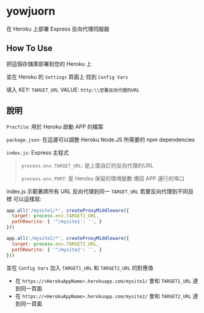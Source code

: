 # yowjuorn
在 Heroku 上部署 Express 反向代理伺服器

## How To Use
把這個存儲庫部署到您的 Heroku 上

並在 Heroku 的 `Settings` 頁面上 找到 `Config Vars`

填入 KEY: `TARGET_URL` VALUE: `http:\\您要反向代理的URL`

## 說明
`Procfile`: 用於 Heroku 啟動 APP 的檔案

`package.json`: 在這邊可以調整 Heroku Node.JS 所需要的 npm dependencies

`index.js`: Express 主程式
> `process.env.TARGET_URL`: 是上面自訂的反向代理的URL
> 
> `process.env.PORT`: 是 Heroku 保留的環境變數 傳回 APP 運行的埠口



index.js 示範著將所有 URL 反向代理到同一 `TARGET_URL` 若要反向代理到不同目標 可以這樣寫:
```js
app.all('/mysite1/*', createProxyMiddleware({
  target: process.env.TARGET1_URL,
  pathRewrite: { '^/mysite1': '', }
}))

app.all('/mysite2/*', createProxyMiddleware({
  target: process.env.TARGET2_URL,
  pathRewrite: { '^/mysite2': '', }
}))
```
並在 `Config Vars` 加入 `TARGET1_URL` 和 `TARGET2_URL` 的對應值

* 在 `https://<HerokuAppName>.herokuapp.com/mysite1/` 會和 `TARGET1_URL` 達到同一頁面
* 在 `https://<HerokuAppName>.herokuapp.com/mysite2/` 會和 `TARGET2_URL` 達到同一頁面
